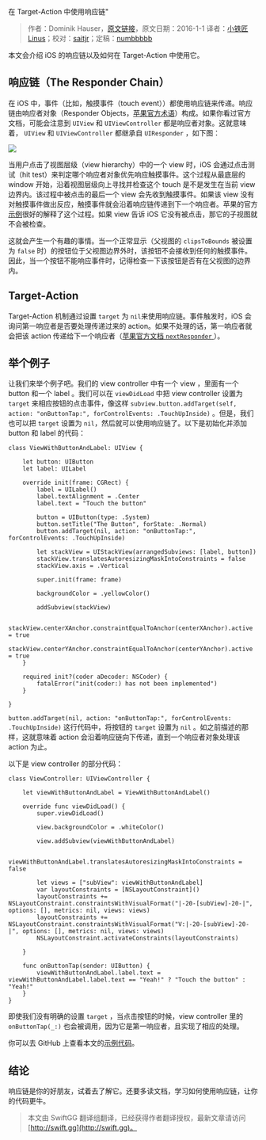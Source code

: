 在 Target-Action 中使用响应链"

> 作者：Dominik Hauser，[原文链接](http://swiftandpainless.com/utilize-the-responder-chain-for-target-action/)，原文日期：2016-1-1
> 译者：[小铁匠Linus](http://weibo.com/linusling)；校对：[saitjr](http://www.brighttj.com)；定稿：[numbbbbb](http://numbbbbb.com/)
  










本文会介绍 iOS 的响应链以及如何在 Target-Action 中使用它。

## 响应链（The Responder Chain）

在 iOS 中，事件（比如，触摸事件（touch event））都使用响应链来传递。响应链由响应者对象（Responder Objects，[苹果官方术语](https://developer.apple.com/library/ios/documentation/EventHandling/Conceptual/EventHandlingiPhoneOS/event_delivery_responder_chain/event_delivery_responder_chain.html#//apple_ref/doc/uid/TP40009541-CH4-SW1)）构成。如果你看过官方文档，可能会注意到 `UIView` 和 `UIViewController` 都是响应者对象。这就意味着， `UIView` 和 `UIViewController` 都继承自 `UIResponder` ，如下图：

![](http://swift.gg/img/articles/utilize-the-responder-chain-for-target-action/UIViewDocumentation.png1452047417.154566)



当用户点击了视图层级（view hierarchy）中的一个 view 时，iOS 会通过点击测试（hit test）来判定哪个响应者对象优先响应触摸事件。这个过程从最底层的 window 开始，沿着视图层级向上寻找并检查这个 touch 是不是发生在当前 view 边界内。该过程中被点击的最后一个 view 会先收到触摸事件。如果该 view 没有对触摸事件做出反应，触摸事件就会沿着响应链传递到下一个响应者。苹果的官方[示例](https://developer.apple.com/library/ios/documentation/EventHandling/Conceptual/EventHandlingiPhoneOS/event_delivery_responder_chain/event_delivery_responder_chain.html#//apple_ref/doc/uid/TP40009541-CH4-SW4)很好的解释了这个过程。如果 view 告诉 iOS 它没有被点击，那它的子视图就不会被检查。

这就会产生一个有趣的事情。当一个正常显示（父视图的 `clipsToBounds` 被设置为 `false` 时）的按钮位于父视图边界外时，该按钮不会接收到任何的触摸事件。因此，当一个按钮不能响应事件时，记得检查一下该按钮是否有在父视图的边界内。

## Target-Action

Target-Action 机制通过设置 `target` 为 `nil`来使用响应链。事件触发时，iOS 会询问第一响应者是否要处理传递过来的 action。如果不处理的话，第一响应者就会把该 action 传递给下一个响应者（[苹果官方文档 `nextResponder` ](https://developer.apple.com/library/ios/documentation/UIKit/Reference/UIResponder_Class/index.html#//apple_ref/occ/instm/UIResponder/nextResponder)）。

## 举个例子

让我们来举个例子吧。我们的 view controller 中有一个 view ，里面有一个 button 和一个 label 。我们可以在 `viewDidLoad` 中把 view controller 设置为 `target` 来相应按钮的点击事件，像这样 `subview.button.addTarget(self, action: "onButtonTap:", forControlEvents: .TouchUpInside)` 。但是，我们也可以把 `target` 设置为 `nil`，然后就可以使用响应链了。以下是初始化并添加 button 和 label 的代码：

    
    class ViewWithButtonAndLabel: UIView {
    
        let button: UIButton
        let label: UILabel
    
        override init(frame: CGRect) {
            label = UILabel()
            label.textAlignment = .Center
            label.text = "Touch the button"
    
            button = UIButton(type: .System)
            button.setTitle("The Button", forState: .Normal)
            button.addTarget(nil, action: "onButtonTap:", forControlEvents: .TouchUpInside)
    
            let stackView = UIStackView(arrangedSubviews: [label, button])
            stackView.translatesAutoresizingMaskIntoConstraints = false
            stackView.axis = .Vertical
    
            super.init(frame: frame)
    
            backgroundColor = .yellowColor()
    
            addSubview(stackView)
    
            stackView.centerXAnchor.constraintEqualToAnchor(centerXAnchor).active = true
            stackView.centerYAnchor.constraintEqualToAnchor(centerYAnchor).active = true
        }
    
        required init?(coder aDecoder: NSCoder) {
            fatalError("init(coder:) has not been implemented")
        }
    
    }

`button.addTarget(nil, action: "onButtonTap:", forControlEvents: .TouchUpInside)` 这行代码中，将按钮的 `target` 设置为 `nil` 。如之前描述的那样，这就意味着 action 会沿着响应链向下传递，直到一个响应者对象处理该 action 为止。

以下是 view controller 的部分代码：

    
    class ViewController: UIViewController {
    
        let viewWithButtonAndLabel = ViewWithButtonAndLabel()
    
        override func viewDidLoad() {
            super.viewDidLoad()
    
            view.backgroundColor = .whiteColor()
    
            view.addSubview(viewWithButtonAndLabel)
    
            viewWithButtonAndLabel.translatesAutoresizingMaskIntoConstraints = false
    
            let views = ["subView": viewWithButtonAndLabel]
            var layoutConstraints = [NSLayoutConstraint]()
            layoutConstraints += NSLayoutConstraint.constraintsWithVisualFormat("|-20-[subView]-20-|", options: [], metrics: nil, views: views)
            layoutConstraints += NSLayoutConstraint.constraintsWithVisualFormat("V:|-20-[subView]-20-|", options: [], metrics: nil, views: views)
            NSLayoutConstraint.activateConstraints(layoutConstraints)
    
        }
    
        func onButtonTap(sender: UIButton) {
            viewWithButtonAndLabel.label.text = viewWithButtonAndLabel.label.text == "Yeah!" ? "Touch the button" : "Yeah!"
        }
    }

即使我们没有明确的设置 `target` ，当点击按钮的时候，view controller 里的 `onButtonTap(_:)` 也会被调用，因为它是第一响应者，且实现了相应的处理。

你可以去 GitHub 上查看本文的[示例代码](https://github.com/dasdom/ResponderChainDemo)。

## 结论

响应链是你的好朋友，试着去了解它。还要多读文档，学习如何使用响应链，让你的代码更牛。

> 本文由 SwiftGG 翻译组翻译，已经获得作者翻译授权，最新文章请访问 [http://swift.gg](http://swift.gg)。